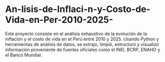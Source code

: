 # An-lisis-de-Inflaci-n-y-Costo-de-Vida-en-Per-2010-2025-
Este proyecto consiste en el análisis exhaustivo de la evolución de la inflación y el costo de vida en el Perú entre 2010 y 2025. Usando Python y herramientas de análisis de datos, se extrajo, limpió, estructuró y visualizó información proveniente de fuentes oficiales como el INEI, BCRP, ENAHO y el Banco Mundial.
